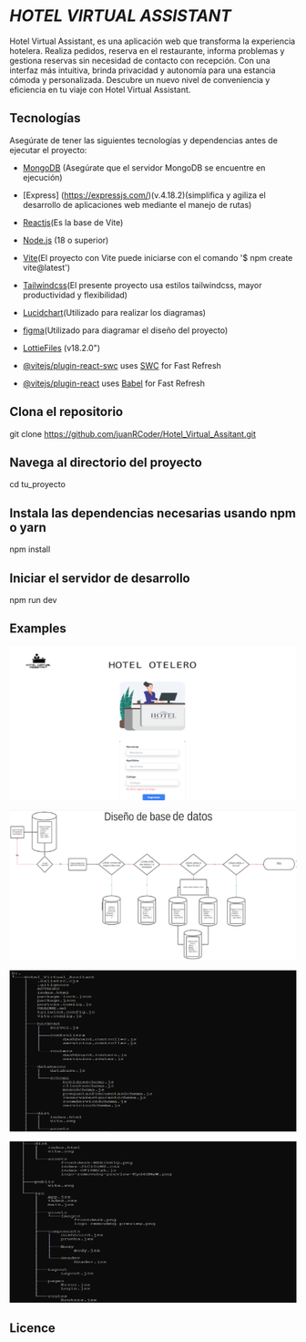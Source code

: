 <h1><em>HOTEL VIRTUAL ASSISTANT</em></h1> 

<p>Hotel Virtual Assistant, es una aplicación web que transforma la experiencia hotelera. Realiza pedidos, reserva en el restaurante, informa problemas y gestiona reservas sin necesidad de contacto con recepción. Con una interfaz más intuitiva, brinda privacidad y autonomía para una estancia cómoda y personalizada. Descubre un nuevo nivel de conveniencia y eficiencia en tu viaje con Hotel Virtual Assistant.</p>

## Tecnologías

Asegúrate de tener las siguientes tecnologías y dependencias antes de ejecutar el proyecto:
- [MongoDB](https://mongodb.com/try/download/community) (Asegúrate que el servidor MongoDB se encuentre en ejecución)
  
- [Express] (https://expressjs.com/)(v.4.18.2)(simplifica y agiliza el desarrollo de aplicaciones web mediante el manejo de rutas)

- [Reactjs](https://react.dev)(Es la base de Vite) 
  
- [Node.js](https:/nodejs.org) (18 o superior)

- [Vite](https://vitejs.dev/guide/)(El proyecto con Vite puede iniciarse con el comando '$ npm create vite@latest')

- [Tailwindcss](https://tailwindcss.com/)(El presente proyecto usa estilos tailwindcss, mayor productividad y flexibilidad)

- [Lucidchart](https://www.lucidchart.com/)(Utilizado para realizar los diagramas)

- [figma](https://www.figma.com/)(Utilizado para diagramar el diseño del proyecto)

- [LottieFiles](https://lottiefiles.com/) (v18.2.0")

- [@vitejs/plugin-react-swc](https://github.com/vitejs/vite-plugin-react-swc) uses [SWC](https://swc.rs/) for Fast Refresh

- [@vitejs/plugin-react](https://github.com/vitejs/vite-plugin-react/blob/main/packages/plugin-react/README.md) uses [Babel](https://babeljs.io/) for       Fast Refresh




## Clona el repositorio

git clone https://github.com/juanRCoder/Hotel_Virtual_Assitant.git

## Navega al directorio del proyecto

cd tu_proyecto

## Instala las dependencias necesarias usando npm o yarn

npm install

## Iniciar el servidor de desarrollo

npm run dev


## Examples

![Login](./src/assets/Login.png)

![Diseño de la base de datos](./src/assets/DatabaseDesign.png)

![Primera parte del árbol del proyecto](./src/assets/tree_project_1.png)

![Segunda parte del árbol del proyecto](./src/assets/tree_project_2.png)

## Licence

